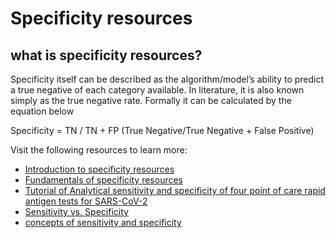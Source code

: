 # Specificity resources

## what is specificity resources?
Specificity itself can be described as the algorithm/model’s ability to predict a true negative of each category available. In literature, it is also known simply as the true negative rate. Formally it can be calculated by the equation below

Specificity = TN / TN + FP (True Negative/True Negative + False Positive)

Visit the following resources to learn more:

- [Introduction to specificity resources](https://www.analyticsvidhya.com/blog/2021/06/classification-problem-relation-between-sensitivity-specificity-and-accuracy/)
- [Fundamentals of specificity resources](https://www.youtube.com/watch?v=vP06aMoz4v8)
- [Tutorial of Analytical sensitivity and specificity of four point of care rapid antigen tests for SARS-CoV-2](https://www.youtube.com/watch?v=xR7O8mXFaUM&t=42s)
- [Sensitivity vs. Specificity](https://dzone.com/articles/ml-metrics-sensitivity-vs-specificity-difference)
- [concepts of sensitivity and specificity](https://www.youtube.com/watch?v=QajIM17MZYQ)

